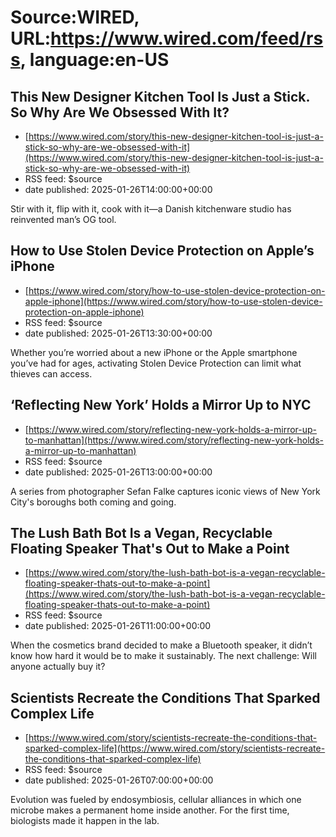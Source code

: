 # Source:WIRED, URL:https://www.wired.com/feed/rss, language:en-US

## This New Designer Kitchen Tool Is Just a Stick. So Why Are We Obsessed With It?
 - [https://www.wired.com/story/this-new-designer-kitchen-tool-is-just-a-stick-so-why-are-we-obsessed-with-it](https://www.wired.com/story/this-new-designer-kitchen-tool-is-just-a-stick-so-why-are-we-obsessed-with-it)
 - RSS feed: $source
 - date published: 2025-01-26T14:00:00+00:00

Stir with it, flip with it, cook with it—a Danish kitchenware studio has reinvented man’s OG tool.

## How to Use Stolen Device Protection on Apple’s iPhone
 - [https://www.wired.com/story/how-to-use-stolen-device-protection-on-apple-iphone](https://www.wired.com/story/how-to-use-stolen-device-protection-on-apple-iphone)
 - RSS feed: $source
 - date published: 2025-01-26T13:30:00+00:00

Whether you’re worried about a new iPhone or the Apple smartphone you’ve had for ages, activating Stolen Device Protection can limit what thieves can access.

## ‘Reflecting New York’ Holds a Mirror Up to NYC
 - [https://www.wired.com/story/reflecting-new-york-holds-a-mirror-up-to-manhattan](https://www.wired.com/story/reflecting-new-york-holds-a-mirror-up-to-manhattan)
 - RSS feed: $source
 - date published: 2025-01-26T13:00:00+00:00

A series from photographer Sefan Falke captures iconic views of New York City's boroughs both coming and going.

## The Lush Bath Bot Is a Vegan, Recyclable Floating Speaker That's Out to Make a Point
 - [https://www.wired.com/story/the-lush-bath-bot-is-a-vegan-recyclable-floating-speaker-thats-out-to-make-a-point](https://www.wired.com/story/the-lush-bath-bot-is-a-vegan-recyclable-floating-speaker-thats-out-to-make-a-point)
 - RSS feed: $source
 - date published: 2025-01-26T11:00:00+00:00

When the cosmetics brand decided to make a Bluetooth speaker, it didn’t know how hard it would be to make it sustainably. The next challenge: Will anyone actually buy it?

## Scientists Recreate the Conditions That Sparked Complex Life
 - [https://www.wired.com/story/scientists-recreate-the-conditions-that-sparked-complex-life](https://www.wired.com/story/scientists-recreate-the-conditions-that-sparked-complex-life)
 - RSS feed: $source
 - date published: 2025-01-26T07:00:00+00:00

Evolution was fueled by endosymbiosis, cellular alliances in which one microbe makes a permanent home inside another. For the first time, biologists made it happen in the lab.

